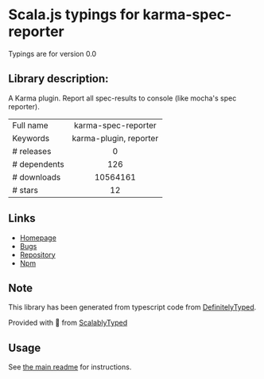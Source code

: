
# Scala.js typings for karma-spec-reporter

Typings are for version 0.0

## Library description:
A Karma plugin. Report all spec-results to console (like mocha's spec reporter).

|                    |                 |
| ------------------ | :-------------: |
| Full name          | karma-spec-reporter |
| Keywords           | karma-plugin, reporter |
| # releases         | 0 |
| # dependents       | 126 |
| # downloads        | 10564161 |
| # stars            | 12 |

## Links
- [Homepage](https://github.com/mlex/karma-spec-reporter#readme)
- [Bugs](https://github.com/mlex/karma-spec-reporter/issues)
- [Repository](https://github.com/mlex/karma-spec-reporter)
- [Npm](https://www.npmjs.com/package/karma-spec-reporter)
    


## Note
This library has been generated from typescript code from [DefinitelyTyped](https://definitelytyped.org).

Provided with :purple_heart: from [ScalablyTyped](https://github.com/oyvindberg/ScalablyTyped)

## Usage
See [the main readme](../../readme.md) for instructions.


